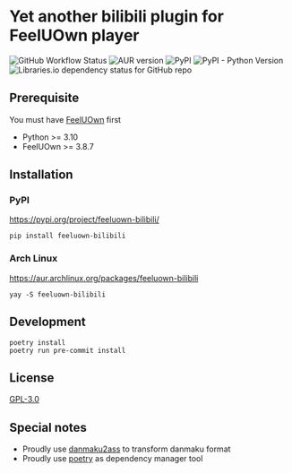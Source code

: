 # Yet another bilibili plugin for FeelUOwn player

![GitHub Workflow Status](https://img.shields.io/github/actions/workflow/status/brucezhang1993/feeluown-bilibili/build.yml?style=for-the-badge)
![AUR version](https://img.shields.io/aur/version/feeluown-bilibili?style=for-the-badge)
![PyPI](https://img.shields.io/pypi/v/feeluown_bilibili?style=for-the-badge)
![PyPI - Python Version](https://img.shields.io/pypi/pyversions/feeluown_bilibili?style=for-the-badge)
![Libraries.io dependency status for GitHub repo](https://img.shields.io/librariesio/github/brucezhang1993/feeluown-bilibili?style=for-the-badge)

## Prerequisite

You must have [FeelUOwn](https://github.com/feeluown/FeelUOwn) first

- Python >= 3.10  
- FeelUOwn >= 3.8.7

## Installation

### PyPI

https://pypi.org/project/feeluown-bilibili/

```shell
pip install feeluown-bilibili
```

### Arch Linux

https://aur.archlinux.org/packages/feeluown-bilibili

```shell
yay -S feeluown-bilibili
```

## Development

```shell
poetry install
poetry run pre-commit install
```

## License

[GPL-3.0](https://github.com/BruceZhang1993/feeluown-bilibili/blob/master/LICENSE.txt)

## Special notes

- Proudly use [danmaku2ass](https://github.com/m13253/danmaku2ass) to transform danmaku format
- Proudly use [poetry](https://python-poetry.org/) as dependency manager tool
